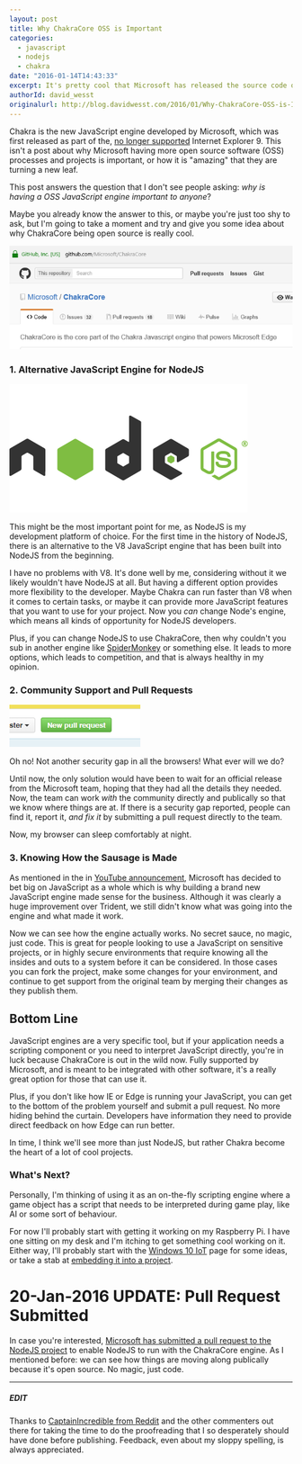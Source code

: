 ```yaml
---
layout: post
title: Why ChakraCore OSS is Important
categories:
  - javascript
  - nodejs
  - chakra
date: "2016-01-14T14:43:33"
excerpt: It's pretty cool that Microsoft has released the source code of their JavaScript engine Chakra. But, why it is important and how do developers actually benefit from this? 
authorId: david_wesst
originalurl: http://blog.davidwesst.com/2016/01/Why-ChakraCore-OSS-is-Important/
---
```


[1]: github-page.png
[2]: nodejs-logo.png
[3]: pull-request.png

Chakra is the new JavaScript engine developed by Microsoft, which was first released as part of the, [no longer supported](https://www.microsoft.com/en-ca/WindowsForBusiness/End-of-IE-support) Internet Explorer 9. This isn't a post about why Microsoft having more open source software (OSS) processes and projects is important, or how it is "amazing" that they are turning a new leaf.

This post answers the question that I don't see people asking: *why is having a OSS JavaScript engine important to anyone*?

Maybe you already know the answer to this, or maybe you're just too shy to ask, but I'm going to take a moment and try and give you some idea about why ChakraCore being open source is really cool.

![1]

### 1. Alternative JavaScript Engine for NodeJS

![2]

This might be the most important point for me, as NodeJS is my development platform of choice. For the first time in the history of NodeJS, there is an alternative to the V8 JavaScript engine that has been built into NodeJS from the beginning.

I have no problems with V8. It's done well by me, considering without it we likely wouldn't have NodeJS at all. But having a different option provides more flexibility to the developer. Maybe Chakra can run faster than V8 when it comes to certain tasks, or maybe it can provide more JavaScript features that you want to use for your project. Now you _can_ change Node's engine, which means all kinds of opportunity for NodeJS developers.

Plus, if you can change NodeJS to use ChakraCore, then why couldn't you sub in another engine like [SpiderMonkey](https://developer.mozilla.org/en-US/docs/Mozilla/Projects/SpiderMonkey) or something else. It leads to more options, which leads to competition, and that is always healthy in my opinion.

### 2. Community Support and Pull Requests

![3]

Oh no! Not another security gap in all the browsers! What ever will we do?

Until now, the only solution would have been to wait for an official release from the Microsoft team, hoping that they had all the details they needed. Now, the team can work _with_ the community directly and publically so that we know where things are at. If there is a security gap reported, people can find it, report it, *and fix it* by submitting a pull request directly to the team. 

Now, my browser can sleep comfortably at night.

### 3. Knowing How the Sausage is Made
As mentioned in the in [YouTube announcement](https://youtu.be/1bfDB3YPHFI), Microsoft has decided to bet big on JavaScript as a whole which is why building a brand new JavaScript engine made sense for the business. Although it was clearly a huge improvement over Trident, we still didn't know what was going into the engine and what made it work.

Now we can see how the engine actually works. No secret sauce, no magic, just code. This is great for people looking to use a JavaScript on sensitive projects, or in highly secure environments that require knowing all the insides and outs to a system before it can be considered. In those cases you can fork the project, make some changes for your environment, and continue to get support from the original team by merging their changes as they publish them.

## Bottom Line
JavaScript engines are a very specific tool, but if your application needs a scripting component or you need to interpret JavaScript directly, you're in luck because ChakraCore is out in the wild now. Fully supported by Microsoft, and is meant to be integrated with other software, it's a really great option for those that can use it.

Plus, if you don't like how IE or Edge is running your JavaScript, you can get to the bottom of the problem yourself and submit a pull request. No more hiding behind the curtain. Developers have information they need to provide direct feedback on how Edge can run better. 

In time, I think we'll see more than just NodeJS, but rather Chakra become the heart of a lot of cool projects. 

### What's Next?
Personally, I'm thinking of using it as an on-the-fly scripting engine where a game object has a script that needs to be interpreted during game play, like AI or some sort of behaviour. 

For now I'll probably start with getting it working on my Raspberry Pi. I have one sitting on my desk and I'm itching to get something cool working on it. Either way, I'll probably start with the [Windows 10 IoT](https://dev.windows.com/en-us/iot) page for some ideas, or take a stab at [embedding it into a project](https://github.com/Microsoft/ChakraCore/wiki/Embedding-ChakraCore).

# 20-Jan-2016 UPDATE: Pull Request Submitted
In case you're interested, [Microsoft has submitted a pull request to the NodeJS project](https://github.com/nodejs/node/pull/4765) to enable NodeJS to run with the ChakraCore engine. As I mentioned before: we can see how things are moving along publically because it's open source. No magic, just code.

----
##### EDIT
Thanks to [CaptainIncredible from Reddit](https://www.reddit.com/r/webdev/comments/41q8h2/why_chakracore_oss_is_important/) and the other commenters out there for taking the time to do the proofreading that I so desperately should have done before publishing. Feedback, even about my sloppy spelling, is always appreciated.
